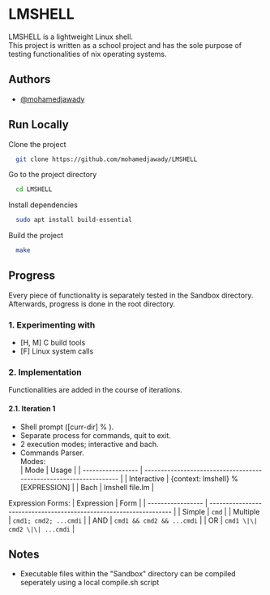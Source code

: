 
# LMSHELL
LMSHELL is a lightweight Linux shell.  
This project is written as a school project and has the sole purpose of testing functionalities of nix operating systems.


## Authors

- [@mohamedjawady](https://www.github.com/mohamedjawady)


## Run Locally

Clone the project

```bash
  git clone https://github.com/mohamedjawady/LMSHELL
```

Go to the project directory

```bash
  cd LMSHELL
```

Install dependencies

```bash
  sudo apt install build-essential
```

Build the project

```bash
  make
```


## Progress  
Every piece of functionality is separately tested in the Sandbox directory. Afterwards, progress is done in the root directory. 
### 1. Experimenting with
- [H, M] C build tools
- [F] Linux system calls

### 2. Implementation
Functionalities are added in the course of iterations. 
#### 2.1. Iteration 1
- Shell prompt ([curr-dir] % ).
- Separate process for commands, quit to exit.
- 2 execution modes; interactive and bach.
- Commands Parser.  
Modes:  
| Mode             | Usage                                                                |
| ----------------- | ------------------------------------------------------------------ |
| Interactive | {context: lmshell} <path> % [EXPRESSION] |
| Bach | lmshell file.lm |

Expression Forms:
| Expression             | Form                                                                |
| ----------------- | ------------------------------------------------------------------ |
| Simple | `cmd` |
| Multiple | `cmd1; cmd2; ...cmdi` |
| AND | `cmd1 && cmd2 && ...cmdi` |
| OR | `cmd1 \|\| cmd2 \|\| ...cmdi` |


## Notes

- Executable files within the "Sandbox" directory can be compiled seperately using a local compile.sh script


